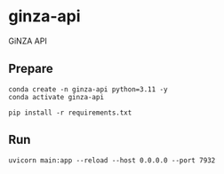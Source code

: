 # ginza-api
GiNZA API

## Prepare

```
conda create -n ginza-api python=3.11 -y
conda activate ginza-api
```

```
pip install -r requirements.txt
```

## Run

```
uvicorn main:app --reload --host 0.0.0.0 --port 7932
```

